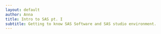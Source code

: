 ```yaml
--- 
layout: default
author: Anna
title: Intro to SAS pt. I
subtitle: Getting to know SAS Software and SAS studio environment.
--- 
```


